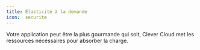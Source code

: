 ```yaml
---
title: Élasticité à la demande
icon:  securite
---
```

Votre application peut être la plus gourmande qui soit, Clever Cloud met les ressources nécéssaires pour absorber la charge.